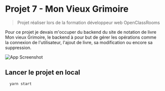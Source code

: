 
# Projet 7 - Mon Vieux Grimoire

>Projet réaliser lors de la formation développeur web OpenClassRooms

Pour ce projet je devais m'occuper du backend du site de notation de livre Mon vieux Grimoire, le backend à pour but de gérer les opérations comme la connexion de l'utilisateur, l'ajout de livre, sa modification ou encore sa suppression.


![App Screenshot]("https://user.oc-static.com/upload/2022/10/11/16654934257102_DW-P7-Back-end_company-banner.png")



## Lancer le projet en local

```bash
  yarn start
```
